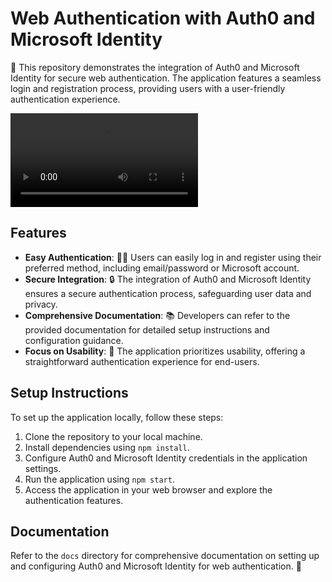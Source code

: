 # Web Authentication with Auth0 and Microsoft Identity

🔐 This repository demonstrates the integration of Auth0 and Microsoft Identity for secure web authentication. The application features a seamless login and registration process, providing users with a user-friendly authentication experience.

<video src="https://github.com/PrinceSah09/Login-and-Registration-using-Auth0/assets/81484022/41d6d53f-8362-457d-8eb2-691ff8d9f437"></video>

## Features

- **Easy Authentication**: 👩‍💻 Users can easily log in and register using their preferred method, including email/password or Microsoft account.
- **Secure Integration**: 🔒 The integration of Auth0 and Microsoft Identity ensures a secure authentication process, safeguarding user data and privacy.
- **Comprehensive Documentation**: 📚 Developers can refer to the provided documentation for detailed setup instructions and configuration guidance.
- **Focus on Usability**: 🎯 The application prioritizes usability, offering a straightforward authentication experience for end-users.

## Setup Instructions

To set up the application locally, follow these steps:

1. Clone the repository to your local machine.
2. Install dependencies using `npm install`.
3. Configure Auth0 and Microsoft Identity credentials in the application settings.
4. Run the application using `npm start`.
5. Access the application in your web browser and explore the authentication features.

## Documentation

Refer to the `docs` directory for comprehensive documentation on setting up and configuring Auth0 and Microsoft Identity for web authentication. 📖
